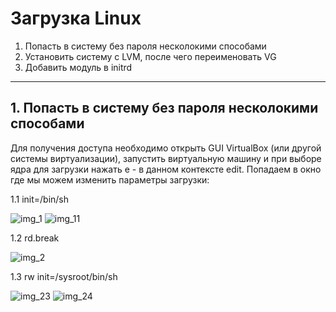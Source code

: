 # Загрузка Linux
1. Попасть в систему без пароля несколокими способами
2. Установить систему с LVM, после чего переименовать VG
3. Добавить модуль в initrd
________________________________________________________________________________
## 1. Попасть в систему без пароля несколокими способами

Для получения доступа необходимо открыть GUI VirtualBox (или другой системы
виртуализации), запустить виртуальную машину и при выборе ядра для загрузки нажать e - в
данном контексте edit. Попадаем в окно где мы можем изменить параметры загрузки:

1.1 init=/bin/sh

![img_1]([https://github.com](https://github.com/kureshtar/otus_linux_administrator/blob/main/HomeWork8_boot/images/img1.JPG))
![img_11](https://github.com)

1.2 rd.break

![img_2](https://github.com/)


1.3 rw init=/sysroot/bin/sh

![img_23](https://github.com/)
![img_24](https://github.com/)

